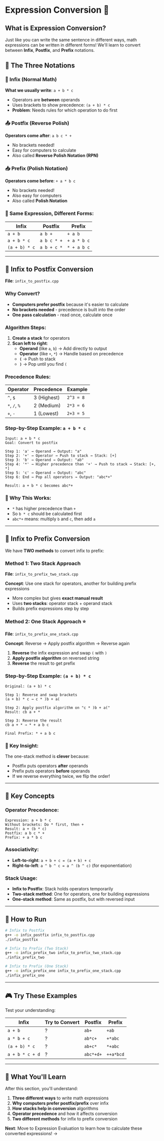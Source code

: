 # Expression Conversion 🔄

## What is Expression Conversion?

Just like you can write the same sentence in different ways, math expressions can be written in different forms! We'll learn to convert between **Infix**, **Postfix**, and **Prefix** notations.

## 📝 The Three Notations

### 🎯 Infix (Normal Math)
**What we usually write**: `a + b * c`
- Operators are **between** operands
- Uses brackets to show precedence: `(a + b) * c`
- **Problem**: Needs rules for which operation to do first

### 📤 Postfix (Reverse Polish)
**Operators come after**: `a b c * +`
- No brackets needed!
- Easy for computers to calculate
- Also called **Reverse Polish Notation (RPN)**

### 📥 Prefix (Polish Notation)
**Operators come before**: `+ a * b c`
- No brackets needed!
- Also easy for computers
- Also called **Polish Notation**

### 🔄 Same Expression, Different Forms:
| Infix | Postfix | Prefix |
|-------|---------|--------|
| `a + b` | `a b +` | `+ a b` |
| `a + b * c` | `a b c * +` | `+ a * b c` |
| `(a + b) * c` | `a b + c *` | `* + a b c` |

---

## 🔄 Infix to Postfix Conversion

**File**: `infix_to_postfix.cpp`

### Why Convert?
- **Computers prefer postfix** because it's easier to calculate
- **No brackets needed** - precedence is built into the order
- **One pass calculation** - read once, calculate once

### Algorithm Steps:
1. **Create a stack** for operators
2. **Scan left to right**:
   - **Operand** (like `a`, `b`) → Add directly to output
   - **Operator** (like `+`, `*`) → Handle based on precedence
   - **`(`** → Push to stack
   - **`)`** → Pop until you find `(`

### Precedence Rules:
| Operator | Precedence | Example |
|----------|------------|---------|
| `^`, `$` | 3 (Highest) | `2^3 = 8` |
| `*`, `/`, `%` | 2 (Medium) | `2*3 = 6` |
| `+`, `-` | 1 (Lowest) | `2+3 = 5` |

### Step-by-Step Example: `a + b * c`

```
Input: a + b * c
Goal: Convert to postfix

Step 1: 'a' → Operand → Output: "a"
Step 2: '+' → Operator → Push to stack → Stack: [+]
Step 3: 'b' → Operand → Output: "ab" 
Step 4: '*' → Higher precedence than '+' → Push to stack → Stack: [+, *]
Step 5: 'c' → Operand → Output: "abc"
Step 6: End → Pop all operators → Output: "abc*+"

Result: a + b * c becomes abc*+
```

### 🧮 Why This Works:
- `*` has higher precedence than `+`
- So `b * c` should be calculated first
- `abc*+` means: multiply `b` and `c`, then add `a`

---

## 🔄 Infix to Prefix Conversion

We have **TWO methods** to convert infix to prefix:

### Method 1: Two Stack Approach
**File**: `infix_to_prefix_two_stack.cpp`

**Concept**: Use one stack for operators, another for building prefix expressions
- More complex but gives **exact manual result**
- Uses **two stacks**: operator stack + operand stack
- Builds prefix expressions step by step

### Method 2: One Stack Approach ⭐ 
**File**: `infix_to_prefix_one_stack.cpp`

**Concept**: Reverse → Apply postfix algorithm → Reverse again
1. **Reverse** the infix expression and swap `(` with `)`
2. **Apply postfix algorithm** on reversed string
3. **Reverse** the result to get prefix

### Step-by-Step Example: `(a + b) * c`

```
Original: (a + b) * c

Step 1: Reverse and swap brackets
(a + b) * c → c * )b + a(

Step 2: Apply postfix algorithm on "c * )b + a("
Result: cb a + *

Step 3: Reverse the result  
cb a + * → * + a b c

Final Prefix: * + a b c
```

### 🎯 Key Insight:
The one-stack method is **clever** because:
- Postfix puts operators **after** operands
- Prefix puts operators **before** operands  
- If we reverse everything twice, we flip the order!

---

## 🎯 Key Concepts

### Operator Precedence:
```
Expression: a + b * c
Without brackets: Do * first, then +
Result: a + (b * c)
Postfix: a b c * +
Prefix: + a * b c
```

### Associativity:
- **Left-to-right**: `a + b + c = (a + b) + c`
- **Right-to-left**: `a ^ b ^ c = a ^ (b ^ c)` (for exponentiation)

### Stack Usage:
- **Infix to Postfix**: Stack holds operators temporarily
- **Two-stack method**: One for operators, one for building expressions
- **One-stack method**: Same as postfix, but with reversed input

---

## 🚀 How to Run

```bash
# Infix to Postfix
g++ -o infix_postfix infix_to_postfix.cpp
./infix_postfix

# Infix to Prefix (Two Stack)
g++ -o infix_prefix_two infix_to_prefix_two_stack.cpp
./infix_prefix_two

# Infix to Prefix (One Stack)  
g++ -o infix_prefix_one infix_to_prefix_one_stack.cpp
./infix_prefix_one
```

---

## 🎮 Try These Examples

Test your understanding:

| Infix | Try to Convert | Postfix | Prefix |
|-------|---------------|---------|--------|
| `a + b` | ? | `ab+` | `+ab` |
| `a * b + c` | ? | `ab*c+` | `+*abc` |
| `(a + b) * c` | ? | `ab+c*` | `*+abc` |
| `a + b * c + d` | ? | `abc*+d+` | `++a*bcd` |

---

## 🧠 What You'll Learn

After this section, you'll understand:
1. **Three different ways** to write math expressions
2. **Why computers prefer postfix/prefix** over infix
3. **How stacks help in conversion** algorithms
4. **Operator precedence** and how it affects conversion
5. **Two different methods** for infix to prefix conversion

**Next**: Move to Expression Evaluation to learn how to calculate these converted expressions! →